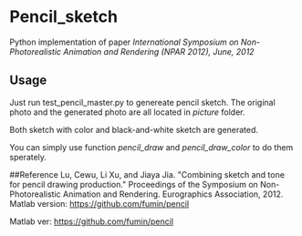 # Pencil_sketch

Python implementation of paper *International Symposium on Non-Photorealistic Animation and Rendering (NPAR 2012), June, 2012*

## Usage

Just run test\_pencil\_master.py to genereate pencil sketch. The original photo and the generated photo are all located in *picture* folder.

Both sketch with color and black-and-white sketch are generated.

You can simply use function *pencil_draw* and *pencil\_draw\_color* to do them sperately.

##Reference
Lu, Cewu, Li Xu, and Jiaya Jia. "Combining sketch and tone for pencil drawing production." Proceedings of the Symposium on Non-Photorealistic Animation and Rendering. Eurographics Association, 2012.
Matlab version: https://github.com/fumin/pencil

Matlab ver: https://github.com/fumin/pencil